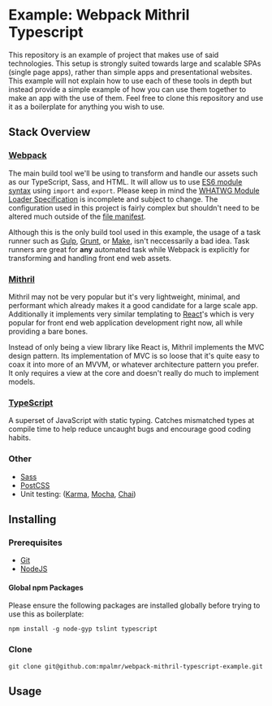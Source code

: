 # Example: Webpack Mithril Typescript
This repository is an example of project that makes use of said technologies. This setup is strongly suited towards large and scalable SPAs (single page apps), rather than simple apps and presentational websites. This example will not explain how to use each of these tools in depth but instead provide a simple example of how you can use them together to make an app with the use of them. Feel free to clone this repository and use it as a boilerplate for anything you wish to use.



## Stack Overview

### [Webpack](https://webpack.github.io/)
The main build tool we'll be using to transform and handle our assets such as our TypeScript, Sass, and HTML. It will allow us to use [ES6 module syntax](https://strongloop.com/strongblog/an-introduction-to-javascript-es6-modules/) using `import` and `export`. Please keep in mind the [WHATWG Module Loader Specification](https://whatwg.github.io/loader/) is incomplete and subject to change. The configuration used in this project is fairly complex but shouldn't need to be altered much outside of the [file manifest](https://github.com/mpalmr/webpack-mithril-typescript-example/blob/master/buildConfig/manifest.json).

Although this is the only build tool used in this example, the usage of a task runner such as [Gulp](http://gulpjs.com/), [Grunt](http://gruntjs.com/), or [Make](https://www.gnu.org/software/make/manual/make.html), isn't neccessarily a bad idea. Task runners are great for **any** automated task while Webpack is explicitly for transforming and handling front end web assets.


### [Mithril](mithril.js.org)
Mithril may not be very popular but it's very lightweight, minimal, and performant which already makes it a good candidate for a large scale app. Additionally it implements very similar templating to [React](https://facebook.github.io/react/)'s which is very popular for front end web application development right now, all while providing a bare bones.

Instead of only being a view library like React is, Mithril implements the MVC design pattern. Its implementation of MVC is so loose that it's quite easy to coax it into more of an MVVM, or whatever architecture pattern you prefer. It only requires a view at the core and doesn't really do much to implement models.


### [TypeScript](https://www.typescriptlang.org/)
A superset of JavaScript with static typing. Catches mismatched types at compile time to help reduce uncaught bugs and encourage good coding habits.


### Other
  * [Sass](http://sass-lang.com/)
  * [PostCSS](http://postcss.org/)
  * Unit testing: ([Karma](https://karma-runner.github.io/1.0/index.html), [Mocha](https://mochajs.org/), [Chai](http://chaijs.com/))



## Installing

### Prerequisites
  * [Git](https://git-scm.com/downloads)
  * [NodeJS](https://nodejs.org/en/download/)


#### Global npm Packages
Please ensure the following packages are installed globally before trying to use this as boilerplate:

`npm install -g node-gyp tslint typescript`


### Clone
`git clone git@github.com:mpalmr/webpack-mithril-typescript-example.git`



## Usage